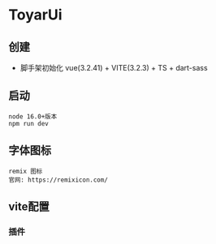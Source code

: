 # ToyarUi

## 创建

- 脚手架初始化 vue(3.2.41) + VITE(3.2.3) + TS + dart-sass

## 启动
    node 16.0+版本
    npm run dev 
## 字体图标
    remix 图标
    官网: https://remixicon.com/

## vite配置

### 插件

